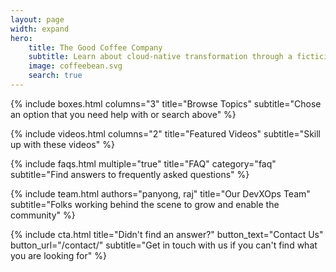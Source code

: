 ```yaml
---
layout: page
width: expand
hero:
    title: The Good Coffee Company
    subtitle: Learn about cloud-native transformation through a ficticious organisation.
    image: coffeebean.svg
    search: true
---
```


{% include boxes.html columns="3" title="Browse Topics" subtitle="Chose an option that you need help with or search above" %}

<!--
 {% include featured.html tag="featured" title="Popular Articles" subtitle="Featuring the most popular articles among community members" %}
-->

{% include videos.html columns="2" title="Featured Videos" subtitle="Skill up with these videos" %}

{% include faqs.html multiple="true" title="FAQ" category="faq" subtitle="Find answers to frequently asked questions" %}

{% include team.html authors="panyong, raj" title="Our DevXOps Team" subtitle="Folks working behind the scene to grow and enable the community" %}

{% include cta.html title="Didn't find an answer?" button_text="Contact Us" button_url="/contact/" subtitle="Get in touch with us if you can't find what you are looking for" %}

